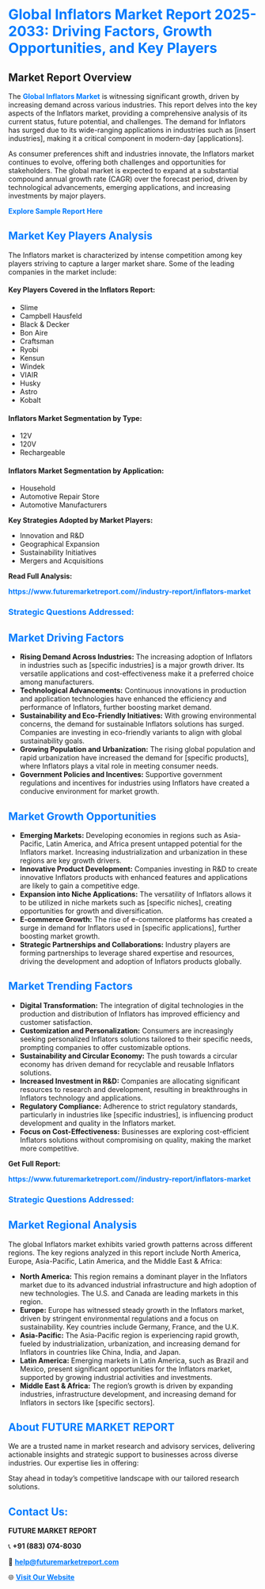 <h1 style="color: #007BFF;">Global Inflators Market Report 2025-2033: Driving Factors, Growth Opportunities, and Key Players</h1>

<section id="overview">
<h2>Market Report Overview</h2>
<p>The <a href="https://www.futuremarketreport.com//industry-report/inflators-market" style="color: #007BFF; text-decoration: none;"><strong>Global Inflators Market</strong></a> is witnessing significant growth, driven by increasing demand across various industries. This report delves into the key aspects of the Inflators market, providing a comprehensive analysis of its current status, future potential, and challenges. The demand for Inflators has surged due to its wide-ranging applications in industries such as [insert industries], making it a critical component in modern-day [applications].</p>
<p>As consumer preferences shift and industries innovate, the Inflators market continues to evolve, offering both challenges and opportunities for stakeholders. The global market is expected to expand at a substantial compound annual growth rate (CAGR) over the forecast period, driven by technological advancements, emerging applications, and increasing investments by major players.</p>
</section>

<section id="overview">
<p><a href="https://www.futuremarketreport.com//request-sample/reportId=50468" style="color: #007BFF; text-decoration: none;"><strong>Explore Sample Report Here</strong></a></p>
</section>

<section id="key-players">
<h2 style="color: #007BFF;">Market Key Players Analysis</h2>
<p>The Inflators market is characterized by intense competition among key players striving to capture a larger market share. Some of the leading companies in the market include:</p>
<h4>Key Players Covered in the Inflators Report:</h4>
<ul><li>Slime</li><li>Campbell Hausfeld</li><li>Black &amp; Decker</li><li>Bon Aire</li><li>Craftsman</li><li>Ryobi</li><li>Kensun</li><li>Windek</li><li>VIAIR</li><li>Husky</li><li>Astro</li><li>Kobalt</li></ul>
<h4>Inflators Market Segmentation by Type:</h4>
<ul><li>12V</li><li>120V</li><li>Rechargeable</li></ul>

<h4>Inflators Market Segmentation by Application:</h4>
<ul><li>Household</li><li>Automotive Repair Store</li><li>Automotive Manufacturers</li></ul>
<p><strong>Key Strategies Adopted by Market Players:</strong></p>
<ul>
<li>Innovation and R&D</li>
<li>Geographical Expansion</li>
<li>Sustainability Initiatives</li>
<li>Mergers and Acquisitions</li>
</ul>
</section>

<section>
<p><strong>Read Full Analysis: </strong></p><a href="https://www.futuremarketreport.com//industry-report/inflators-market" style="color: #007BFF; text-decoration: none;"><strong>https://www.futuremarketreport.com//industry-report/inflators-market</strong></a>
<h3 style="color: #007BFF;">Strategic Questions Addressed:</h3>
</section>

<section id="driving-factors">
<h2 style="color: #007BFF;">Market Driving Factors</h2>
<ul>
<li><strong>Rising Demand Across Industries:</strong> The increasing adoption of Inflators in industries such as [specific industries] is a major growth driver. Its versatile applications and cost-effectiveness make it a preferred choice among manufacturers.</li>
<li><strong>Technological Advancements:</strong> Continuous innovations in production and application technologies have enhanced the efficiency and performance of Inflators, further boosting market demand.</li>
<li><strong>Sustainability and Eco-Friendly Initiatives:</strong> With growing environmental concerns, the demand for sustainable Inflators solutions has surged. Companies are investing in eco-friendly variants to align with global sustainability goals.</li>
<li><strong>Growing Population and Urbanization:</strong> The rising global population and rapid urbanization have increased the demand for [specific products], where Inflators plays a vital role in meeting consumer needs.</li>
<li><strong>Government Policies and Incentives:</strong> Supportive government regulations and incentives for industries using Inflators have created a conducive environment for market growth.</li>
</ul>
</section>

<section id="growth-opportunities">
<h2 style="color: #007BFF;">Market Growth Opportunities</h2>
<ul>
<li><strong>Emerging Markets:</strong> Developing economies in regions such as Asia-Pacific, Latin America, and Africa present untapped potential for the Inflators market. Increasing industrialization and urbanization in these regions are key growth drivers.</li>
<li><strong>Innovative Product Development:</strong> Companies investing in R&D to create innovative Inflators products with enhanced features and applications are likely to gain a competitive edge.</li>
<li><strong>Expansion into Niche Applications:</strong> The versatility of Inflators allows it to be utilized in niche markets such as [specific niches], creating opportunities for growth and diversification.</li>
<li><strong>E-commerce Growth:</strong> The rise of e-commerce platforms has created a surge in demand for Inflators used in [specific applications], further boosting market growth.</li>
<li><strong>Strategic Partnerships and Collaborations:</strong> Industry players are forming partnerships to leverage shared expertise and resources, driving the development and adoption of Inflators products globally.</li>
</ul>
</section>

<section id="trending-factors">
<h2 style="color: #007BFF;">Market Trending Factors</h2>
<ul>
<li><strong>Digital Transformation:</strong> The integration of digital technologies in the production and distribution of Inflators has improved efficiency and customer satisfaction.</li>
<li><strong>Customization and Personalization:</strong> Consumers are increasingly seeking personalized Inflators solutions tailored to their specific needs, prompting companies to offer customizable options.</li>
<li><strong>Sustainability and Circular Economy:</strong> The push towards a circular economy has driven demand for recyclable and reusable Inflators solutions.</li>
<li><strong>Increased Investment in R&D:</strong> Companies are allocating significant resources to research and development, resulting in breakthroughs in Inflators technology and applications.</li>
<li><strong>Regulatory Compliance:</strong> Adherence to strict regulatory standards, particularly in industries like [specific industries], is influencing product development and quality in the Inflators market.</li>
<li><strong>Focus on Cost-Effectiveness:</strong> Businesses are exploring cost-efficient Inflators solutions without compromising on quality, making the market more competitive.</li>
</ul>
</section>

<section>
<p><strong>Get Full Report: </strong></p><a href="https://www.futuremarketreport.com//industry-report/inflators-market" style="color: #007BFF; text-decoration: none;"><strong>https://www.futuremarketreport.com//industry-report/inflators-market</strong></a>
<h3 style="color: #007BFF;">Strategic Questions Addressed:</h3>
</section>


<section id="regional-analysis">
<h2 style="color: #007BFF;">Market Regional Analysis</h2>
<p>The global Inflators market exhibits varied growth patterns across different regions. The key regions analyzed in this report include North America, Europe, Asia-Pacific, Latin America, and the Middle East & Africa:</p>
<ul>
<li><strong>North America:</strong> This region remains a dominant player in the Inflators market due to its advanced industrial infrastructure and high adoption of new technologies. The U.S. and Canada are leading markets in this region.</li>
<li><strong>Europe:</strong> Europe has witnessed steady growth in the Inflators market, driven by stringent environmental regulations and a focus on sustainability. Key countries include Germany, France, and the U.K.</li>
<li><strong>Asia-Pacific:</strong> The Asia-Pacific region is experiencing rapid growth, fueled by industrialization, urbanization, and increasing demand for Inflators in countries like China, India, and Japan.</li>
<li><strong>Latin America:</strong> Emerging markets in Latin America, such as Brazil and Mexico, present significant opportunities for the Inflators market, supported by growing industrial activities and investments.</li>
<li><strong>Middle East & Africa:</strong> The region’s growth is driven by expanding industries, infrastructure development, and increasing demand for Inflators in sectors like [specific sectors].</li>
</ul>
</section>

<footer>
<h2 style="color: #007BFF;">About FUTURE MARKET REPORT</h2>
<p>We are a trusted name in market research and advisory services, delivering actionable insights and strategic support to businesses across diverse industries. Our expertise lies in offering:</p>

<p>Stay ahead in today’s competitive landscape with our tailored research solutions.</p>

<h2 style="color: #007BFF;">Contact Us:</h2>
<p><strong>FUTURE MARKET REPORT</strong></p>
<p>📞 <strong>+91 (883) 074-8030</strong></p>
<p>📧 <strong><a href="mailto:help@futuremarketreport.com" style="color: #007BFF;">help@futuremarketreport.com</a></strong></p>
<p>🌐 <strong><a href="https://www.futuremarketreport.com/" style="color: #007BFF;">Visit Our Website</a></strong></p>
</footer>